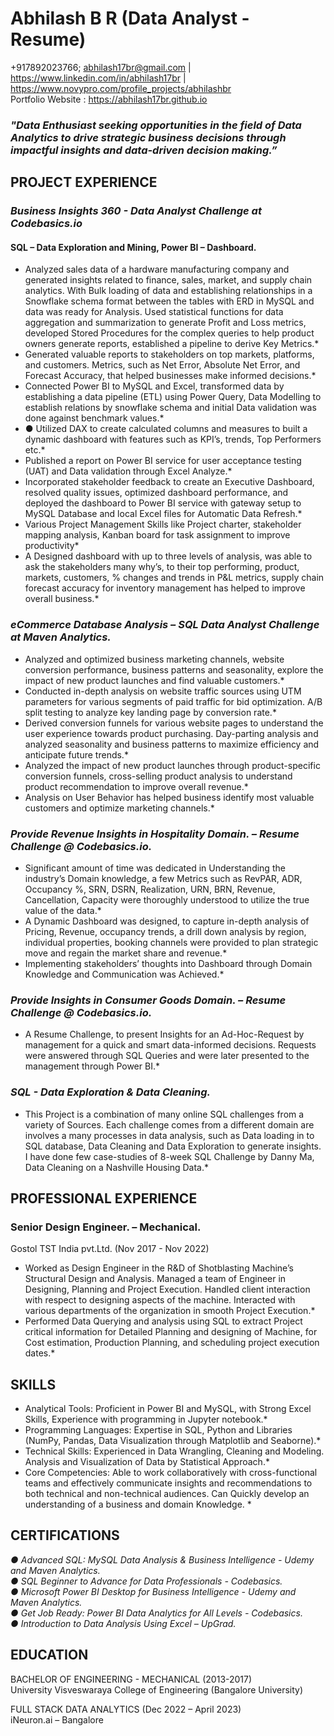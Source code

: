 # Abhilash B R (Data Analyst - Resume)

+917892023766; abhilash17br@gmail.com | https://www.linkedin.com/in/abhilash17br | https://www.novypro.com/profile_projects/abhilashbr  
Portfolio Website : https://abhilash17br.github.io  

### *"Data Enthusiast seeking opportunities in the field of Data Analytics to drive strategic business decisions through impactful    insights and data-driven decision making.”*

## PROJECT EXPERIENCE 
### *Business Insights 360 - Data Analyst Challenge at Codebasics.io*
#### SQL – Data Exploration and Mining, Power BI – Dashboard.	 	 	 	 	 	 	 	           
* Analyzed sales data of a hardware manufacturing company and generated insights related to finance, sales, market, and supply chain analytics. With Bulk loading of data and establishing relationships in a Snowflake schema format between the tables with ERD in MySQL and data was ready for Analysis. Used statistical functions for data aggregation and summarization to generate Profit and Loss metrics, developed Stored Procedures for the complex queries to help product owners generate reports, established a pipeline to derive Key Metrics.*
* Generated valuable reports to stakeholders on top markets, platforms, and customers. Metrics, such as Net Error, Absolute Net Error, and Forecast Accuracy, that helped businesses make informed decisions.*
* Connected Power BI to MySQL and Excel, transformed data by establishing a data pipeline (ETL) using Power Query, Data Modelling to establish relations by snowflake schema and initial Data validation was done against benchmark values.*
* ●	Utilized DAX to create calculated columns and measures to built a dynamic dashboard with features such as KPI’s, trends, Top Performers etc.*  
* Published a report on Power BI service for user acceptance testing (UAT) and Data validation through Excel Analyze.*
* Incorporated stakeholder feedback to create an Executive Dashboard, resolved quality issues, optimized dashboard performance, and deployed the dashboard to Power BI service with gateway setup to MySQL Database and local Excel files for Automatic Data Refresh.*
* Various Project Management Skills like Project charter, stakeholder mapping analysis, Kanban board for task assignment to improve productivity*
* A Designed dashboard with up to three levels of analysis, was able to ask the stakeholders many why’s, to their top performing, product, markets, customers, % changes and trends in P&L metrics, supply chain forecast accuracy for inventory management has helped to improve overall business.*

### *eCommerce Database Analysis – SQL Data Analyst Challenge at Maven Analytics.*
* Analyzed and optimized business marketing channels, website conversion performance, business patterns and seasonality, explore the impact of new product launches and find valuable customers.*
* Conducted in-depth analysis on website traffic sources using UTM parameters for various segments of paid traffic for bid optimization. A/B split testing to analyze key landing page by conversion rate.*
* Derived conversion funnels for various website pages to understand the user experience towards product purchasing. Day-parting analysis and analyzed seasonality and business patterns to maximize efficiency and anticipate future trends.*
* Analyzed the impact of new product launches through product-specific conversion funnels, cross-selling product analysis to understand product recommendation to improve overall revenue.*
* Analysis on User Behavior has helped business identify most valuable customers and optimize marketing channels.*  

### *Provide Revenue Insights in Hospitality Domain. – Resume Challenge @ Codebasics.io.*
* Significant amount of time was dedicated in Understanding the industry’s Domain knowledge, a few Metrics such as RevPAR, ADR, Occupancy %, SRN, DSRN, Realization, URN, BRN, Revenue, Cancellation, Capacity were thoroughly understood to utilize the true value of the data.*
* A Dynamic Dashboard was designed, to capture in-depth analysis of Pricing, Revenue, occupancy trends, a drill down analysis by region, individual properties, booking channels were provided to plan strategic move and regain the market share and revenue.*
* Implementing stakeholders’ thoughts into Dashboard through Domain Knowledge and Communication was Achieved.*

### *Provide Insights in Consumer Goods Domain. – Resume Challenge @ Codebasics.io.*
* A Resume Challenge, to present Insights for an Ad-Hoc-Request by management for a quick and smart data-informed decisions. Requests were answered through SQL Queries and were later presented to the management through Power BI.*

### *SQL - Data Exploration & Data Cleaning.*  
* This Project is a combination of many online SQL challenges from a variety of Sources. Each challenge comes from a different domain are involves a many processes in data analysis, such as Data loading in to SQL database, Data Cleaning and Data Exploration to generate insights. I have done few case-studies of 8-week SQL Challenge by Danny Ma, Data Cleaning on a Nashville Housing Data.*  

## PROFESSIONAL EXPERIENCE 

### Senior Design Engineer.  – Mechanical.  
Gostol TST India pvt.Ltd.  (Nov 2017 - Nov 2022)
* Worked as Design Engineer in the R&D of Shotblasting Machine’s Structural Design and Analysis. Managed a team of Engineer in Designing, Planning and Project Execution. Handled client interaction with respect to designing aspects of the machine. Interacted with various departments of the organization in smooth Project Execution.*  
* Performed Data Querying and analysis using SQL to extract Project critical information for Detailed Planning and designing of Machine, for Cost estimation, Production Planning, and scheduling project execution dates.*  

## SKILLS

* Analytical Tools: Proficient in Power BI and MySQL, with Strong Excel Skills, Experience with programming in Jupyter notebook.*  
* Programming Languages: Expertise in SQL, Python and Libraries (NumPy, Pandas, Data Visualization through Matplotlib and Seaborne).*  
* Technical Skills: Experienced in Data Wrangling, Cleaning and Modeling. Analysis and Visualization of Data by Statistical Approach.*  
* Core Competencies:  Able to work collaboratively with cross-functional teams and effectively communicate insights and recommendations to both technical and non-technical audiences. Can Quickly develop an understanding of a business and domain Knowledge.  *  

## CERTIFICATIONS

*●	Advanced SQL: MySQL Data Analysis & Business Intelligence - Udemy and Maven Analytics.*  
*●	SQL Beginner to Advance for Data Professionals - Codebasics.*  
*●	Microsoft Power BI Desktop for Business Intelligence - Udemy and Maven Analytics.*  
*●	Get Job Ready: Power BI Data Analytics for All Levels - Codebasics.*  
*●	Introduction to Data Analysis Using Excel – UpGrad.*  

## EDUCATION 

BACHELOR OF ENGINEERING - MECHANICAL (2013-2017)  
University Visveswaraya College of Engineering (Bangalore University)

FULL STACK DATA ANALYTICS (Dec 2022 – April 2023)  
iNeuron.ai – Bangalore
